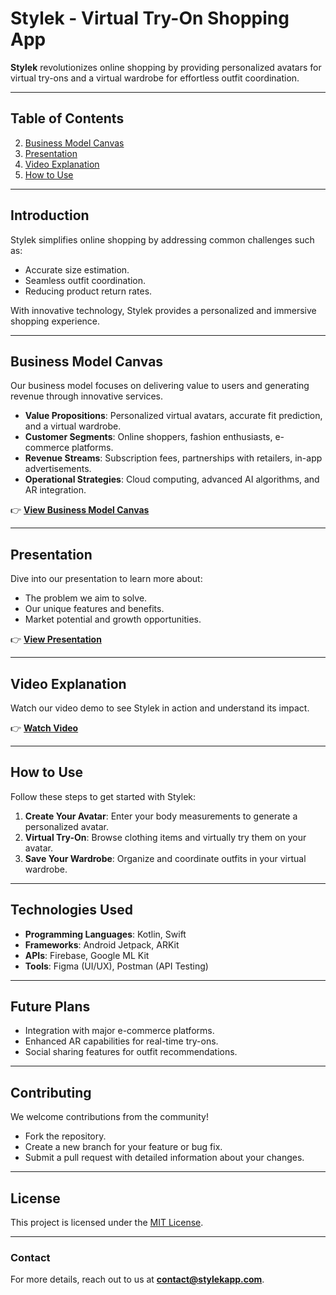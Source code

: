 # Stylek - Virtual Try-On Shopping App  

**Stylek** revolutionizes online shopping by providing personalized avatars for virtual try-ons and a virtual wardrobe for effortless outfit coordination.  

---

## Table of Contents  
2. [Business Model Canvas](https://drive.google.com/file/d/1Lle_gWx-rpXFnRkfVtwPnZKENC2CaCb5/view?usp=drive_link)  
3. [Presentation](https://drive.google.com/file/d/<YOUR_FILE_ID>/view)  
4. [Video Explanation](https://drive.google.com/file/d/<YOUR_FILE_ID>/view)  
5. [How to Use](https://drive.google.com/file/d/<YOUR_FILE_ID>/view)  
   
---

## Introduction  
Stylek simplifies online shopping by addressing common challenges such as:  
- Accurate size estimation.  
- Seamless outfit coordination.  
- Reducing product return rates.  

With innovative technology, Stylek provides a personalized and immersive shopping experience.  

---

## Business Model Canvas  
Our business model focuses on delivering value to users and generating revenue through innovative services.  
- **Value Propositions**: Personalized virtual avatars, accurate fit prediction, and a virtual wardrobe.  
- **Customer Segments**: Online shoppers, fashion enthusiasts, e-commerce platforms.  
- **Revenue Streams**: Subscription fees, partnerships with retailers, in-app advertisements.  
- **Operational Strategies**: Cloud computing, advanced AI algorithms, and AR integration.  

👉 **[View Business Model Canvas](https://drive.google.com/file/d/1Lle_gWx-rpXFnRkfVtwPnZKENC2CaCb5/view?usp=drive_link)**  

---

## Presentation  
Dive into our presentation to learn more about:  
- The problem we aim to solve.  
- Our unique features and benefits.  
- Market potential and growth opportunities.  

👉 **[View Presentation](#)**  

---

## Video Explanation  
Watch our video demo to see Stylek in action and understand its impact.  

👉 **[Watch Video](#)**  

---

## How to Use  
Follow these steps to get started with Stylek:  
1. **Create Your Avatar**: Enter your body measurements to generate a personalized avatar.  
2. **Virtual Try-On**: Browse clothing items and virtually try them on your avatar.  
3. **Save Your Wardrobe**: Organize and coordinate outfits in your virtual wardrobe.  

---

## Technologies Used  
- **Programming Languages**: Kotlin, Swift  
- **Frameworks**: Android Jetpack, ARKit  
- **APIs**: Firebase, Google ML Kit  
- **Tools**: Figma (UI/UX), Postman (API Testing)  

---

## Future Plans  
- Integration with major e-commerce platforms.  
- Enhanced AR capabilities for real-time try-ons.  
- Social sharing features for outfit recommendations.  

---

## Contributing  
We welcome contributions from the community!  
- Fork the repository.  
- Create a new branch for your feature or bug fix.  
- Submit a pull request with detailed information about your changes.  

---

## License  
This project is licensed under the [MIT License](LICENSE).  

---

### Contact  
For more details, reach out to us at **contact@stylekapp.com**.  

